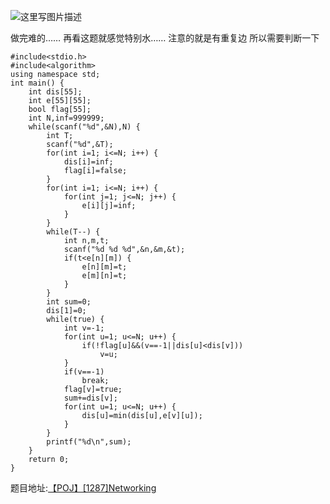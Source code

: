 ![这里写图片描述](http://img.blog.csdn.net/20160220042506631)

做完难的……
再看这题就感觉特别水……
注意的就是有重复边
所以需要判断一下

```
#include<stdio.h>
#include<algorithm>
using namespace std;
int main() {
	int dis[55];
	int e[55][55];
	bool flag[55];
	int N,inf=999999;
	while(scanf("%d",&N),N) {
		int T;
		scanf("%d",&T);
		for(int i=1; i<=N; i++) {
			dis[i]=inf;
			flag[i]=false;
		}
		for(int i=1; i<=N; i++) {
			for(int j=1; j<=N; j++) {
				e[i][j]=inf;
			}
		}
		while(T--) {
			int n,m,t;
			scanf("%d %d %d",&n,&m,&t);
			if(t<e[n][m]) {
				e[n][m]=t;
				e[m][n]=t;
			}
		}
		int sum=0;
		dis[1]=0;
		while(true) {
			int v=-1;
			for(int u=1; u<=N; u++) {
				if(!flag[u]&&(v==-1||dis[u]<dis[v]))
					v=u;
			}
			if(v==-1)
				break;
			flag[v]=true;
			sum+=dis[v];
			for(int u=1; u<=N; u++) {
				dis[u]=min(dis[u],e[v][u]);
			}
		}
		printf("%d\n",sum);
	}
	return 0;
}

```


题目地址:[【POJ】[1287]Networking](http://poj.org/problem?id=1287)